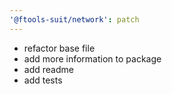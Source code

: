 ```yaml
---
'@ftools-suit/network': patch
---
```


- refactor base file
- add more information to package
- add readme
- add tests
